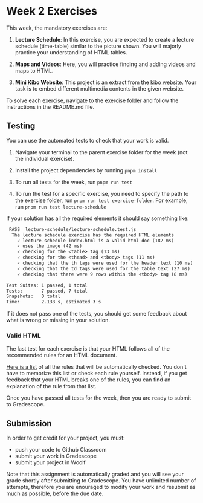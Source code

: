 # Week 2 Exercises

This week, the mandatory exercises are:

1. **Lecture Schedule**: In this exercise, you are expected to create a lecture schedule (time-table) similar to the picture shown. You will majorly practice your understanding of HTML tables.

1. **Maps and Videos**: Here, you will practice finding and adding videos and maps to HTML.

1. **Mini Kibo Website**: This project is an extract from the [kibo website](https://www.kibo.school). Your task is to embed different multimedia contents in the given website.

To solve each exercise, navigate to the exercise folder and follow the instructions in the README.md file.

## Testing

You can use the automated tests to check that your work is valid.

1. Navigate your terminal to the parent exercise folder for the week (not the individual exercise).

2. Install the project dependencies by running `pnpm install`

3. To run all tests for the week, run `pnpm run test`

4. To run the test for a specific exercise, you need to specify the path to the exercise folder, run `pnpm run test exercise-folder`. For example, run `pnpm run test lecture-schedule`

If your solution has all the required elements it should say something like:

```txt
 PASS  lecture-schedule/lecture-schedule.test.js
  The lecture schedule exercise has the required HTML elements
    ✓ lecture-schedule index.html is a valid html doc (182 ms)
    ✓ uses the image (42 ms)
    ✓ checking for the <table> tag (13 ms)
    ✓ checking for the <thead> and <tbody> tags (11 ms)
    ✓ checking that the th tags were used for the header text (10 ms)
    ✓ checking that the td tags were used for the table text (27 ms)
    ✓ checking that there were 9 rows within the <tbody> tag (8 ms)

Test Suites: 1 passed, 1 total
Tests:       7 passed, 7 total
Snapshots:   0 total
Time:        2.138 s, estimated 3 s
```

If it does not pass one of the tests, you should get some feedback about what is wrong or missing in your solution.

### Valid HTML

The last test for each exercise is that your HTML follows all of the recommended rules for an HTML document.

[Here is a list](https://html-validate.org/rules/index.html) of all the rules that will be automatically checked. You don't have to memorize this list or check each rule yourself. Instead, if you get feedback that your HTML breaks one of the rules, you can find an explanation of the rule from that list.

Once you have passed all tests for the week, then you are ready to submit to Gradescope.

## Submission

In order to get credit for your project, you must:

- push your code to Github Classroom
- submit your work in Gradescope
- submit your project in Woolf

Note that this assignment is automatically graded and you will see your grade shortly after submitting to Gradescope. You have unlimited number of attempts, therefore you are enouraged to modify your work and resubmit as much as possible, before the due date.
